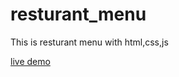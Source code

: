 # resturant_menu
This is resturant menu with html,css,js 
 
[live demo](https://mahmoudkhalid22.github.io/resturant_menu/)
